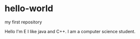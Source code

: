 # hello-world
my first repository

Hello I'm E I like java and C++. I am a computer science student.

